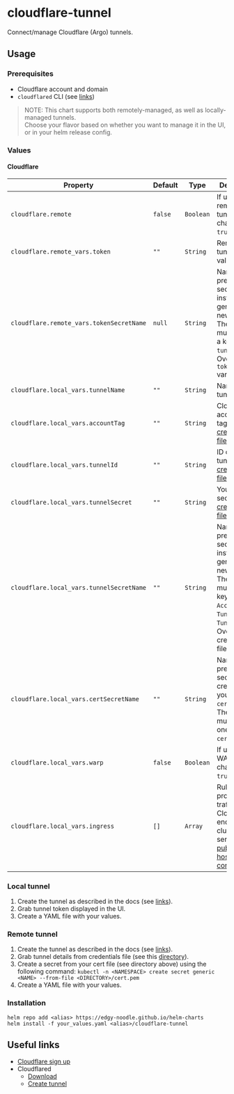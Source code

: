 # cloudflare-tunnel

Connect/manage Cloudflare (Argo) tunnels.

## Usage

### Prerequisites

- Cloudflare account and domain
- `cloudflared` CLI (see [links](#useful-links))

> NOTE: This chart supports both remotely-managed, as well as locally-managed tunnels.  
> Choose your flavor based on whether you want to manage it in the UI, or in your helm release config.

### Values

#### Cloudflare

| Property                                 | Default | Type      | Description                                                                                                                                                                                                                                                                        |
|------------------------------------------|---------|-----------|------------------------------------------------------------------------------------------------------------------------------------------------------------------------------------------------------------------------------------------------------------------------------------|
| `cloudflare.remote`                      | `false` | `Boolean` | If using a remote tunnel, change to `true`.                                                                                                                                                                                                                                        |
| `cloudflare.remote_vars.token`           | `""`    | `String`  | Remote tunnel token value.                                                                                                                                                                                                                                                         |
| `cloudflare.remote_vars.tokenSecretName` | `null`  | `String`  | Name of a pre-existing secret to use instead of generating a new one.<br/>The secret must contain a key `tunnelToken`. Overrides `token` variable.                                                                                                                                 |
| `cloudflare.local_vars.tunnelName`       | `""`    | `String`  | Name of your tunnel.                                                                                                                                                                                                                                                               |
| `cloudflare.local_vars.accountTag`       | `""`    | `String`  | Cloudflare account tag/ID (see [credentials file](https://developers.cloudflare.com/cloudflare-one/connections/connect-networks/get-started/tunnel-useful-terms/#credentials-file)).                                                                                               |
| `cloudflare.local_vars.tunnelId`         | `""`    | `String`  | ID of your tunnel (see [credentials file](https://developers.cloudflare.com/cloudflare-one/connections/connect-networks/get-started/tunnel-useful-terms/#credentials-file)).                                                                                                       |
| `cloudflare.local_vars.tunnelSecret`     | `""`    | `String`  | Your tunnel secret (see [credentials file](https://developers.cloudflare.com/cloudflare-one/connections/connect-networks/get-started/tunnel-useful-terms/#credentials-file)).                                                                                                      |
| `cloudflare.local_vars.tunnelSecretName` | `""`    | `String`  | Name of a pre-existing secret to use instead of generating a new one.<br/>The secret must contain keys: `AccountTag`, `TunnelID`, `TunnelSecret`. Overrides credentials file variables.                                                                                            |
| `cloudflare.local_vars.certSecretName`   | `""`    | `String`  | Name of a pre-existing secret created from your `cert.pem` file.<br/>The secret must contain one key - `cert.pem`.                                                                                                                                                                 |
| `cloudflare.local_vars.warp`             | `false` | `Boolean` | If using WARP, change to `true`.                                                                                                                                                                                                                                                   |
| `cloudflare.local_vars.ingress`          | `[]`    | `Array`   | Rules for proxying traffic from Cloudflare endpoint to cluster services (see [public hostnames config](https://developers.cloudflare.com/cloudflare-one/connections/connect-networks/configure-tunnels/local-management/configuration-file/#file-structure-for-public-hostnames)). |

### Local tunnel

1. Create the tunnel as described in the docs (see [links](#useful-links)).
2. Grab tunnel token displayed in the UI.
3. Create a YAML file with your values.

### Remote tunnel

1. Create the tunnel as described in the docs (see [links](#useful-links)).
2. Grab tunnel details from credentials file (see this [directory](https://developers.cloudflare.com/cloudflare-one/connections/connect-networks/get-started/tunnel-useful-terms/#default-cloudflared-directory)).
3. Create a secret from your cert file (see directory above) using the following command:
`kubectl -n <NAMESPACE> create secret generic <NAME> --from-file <DIRECTORY>/cert.pem`
4. Create a YAML file with your values.

### Installation

```shell
helm repo add <alias> https://edgy-noodle.github.io/helm-charts
helm install -f your_values.yaml <alias>/cloudflare-tunnel
```

## Useful links
- [Cloudflare sign up](https://dash.cloudflare.com/sign-up)
- Cloudflared
  - [Download](https://developers.cloudflare.com/cloudflare-one/connections/connect-networks/downloads/)
  - [Create tunnel](https://developers.cloudflare.com/cloudflare-one/connections/connect-networks/get-started/)
